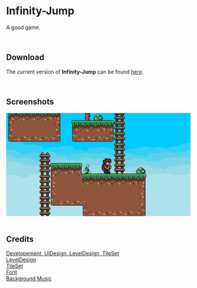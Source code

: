 # Infinity-Jump
 A good game.
 
<br />

## Download
The current version of <b>Infinity-Jump</b> can be found <a href="Releases/LATEST.zip?raw=true">here</a>.

<br />

## Screenshots
<a href="Img/Screenshots">
 <img src="Img/Screenshots/Screenshot_3.png" width="500" height="auto"/>
</a>

<br />
<br />

## Credits

<a href="https://github.com/zManuu">Developement, UIDesign, LevelDesign, TileSet</a><br>
<a href="https://github.com/Cybermork">LevelDesign</a><br>
<a href="https://rottingpixels.itch.io/">TileSet</a><br>
<a href="https://fontspace.com/ghielz">Font</a><br>
<a href="https://icoso.itch.io/">Background Music</a>
